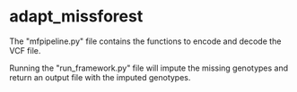 # adapt_missforest

The "mfpipeline.py" file contains the functions to encode and decode the VCF file.

Running the "run_framework.py" file will impute the missing genotypes and return an output file with the imputed genotypes.
